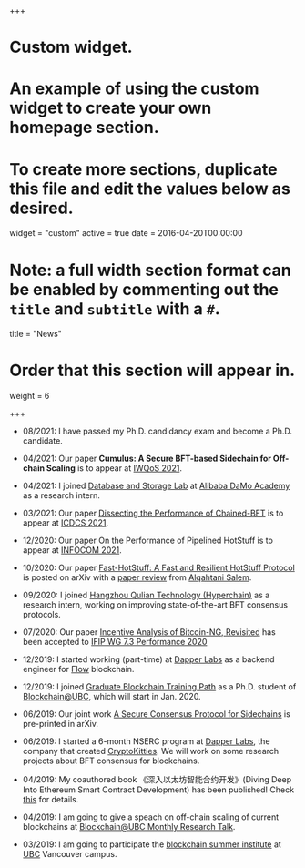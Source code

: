 +++
# Custom widget.
# An example of using the custom widget to create your own homepage section.
# To create more sections, duplicate this file and edit the values below as desired.
widget = "custom"
active = true
date = 2016-04-20T00:00:00

# Note: a full width section format can be enabled by commenting out the `title` and `subtitle` with a `#`.
title = "News"

# Order that this section will appear in.
weight = 6

+++

* 08/2021: I have passed my Ph.D. candidancy exam and become a Ph.D. candidate.

* 04/2021: Our paper **Cumulus: A Secure BFT-based Sidechain for Off-chain Scaling** is to appear at [IWQoS 2021](https://iwqos2021.ieee-iwqos.org/).

* 04/2021: I joined [Database and Storage Lab](https://damo.alibaba.com/labs/database-and-storage) at [Alibaba DaMo Academy](https://damo.alibaba.com/) as a research intern.

* 03/2021: Our paper [Dissecting the Performance of Chained-BFT](https://arxiv.org/abs/2103.00777) is to appear at [ICDCS 2021](https://icdcs2021.us/).

* 12/2020: Our paper On the Performance of Pipelined HotStuff is to appear at [INFOCOM 2021](https://infocom2021.ieee-infocom.org/).

* 10/2020: Our paper [Fast-HotStuff: A Fast and Resilient HotStuff Protocol](https://arxiv.org/abs/2010.11454) is posted on arXiv with a [paper review](https://salemal.medium.com/paper-review-of-fast-hotstuff-67d9df4469cc) from [Alqahtani Salem](https://salemal.medium.com/).

* 09/2020: I joined [Hangzhou Qulian Technology (Hyperchain)](https://www.hyperchain.cn/) as a research intern, working on improving state-of-the-art BFT consensus protocols.

* 07/2020: Our paper [Incentive Analysis of Bitcoin-NG, Revisited](https://arxiv.org/abs/2001.05082) has been accepted to [IFIP WG 7.3 Performance 2020](https://www.performance2020.deib.polimi.it/)

* 12/2019: I started working (part-time) at [Dapper Labs](https://www.dapperlabs.com/) as a backend engineer for [Flow](https://www.withflow.org/en/) blockchain.

* 12/2019: I joined [Graduate Blockchain Training Path](https://blockchain.ubc.ca/education/graduate-blockchain-training-path) as a Ph.D. student of [Blockchain@UBC](https://blockchain.ubc.ca/home), which will start in Jan. 2020.

* 06/2019: Our joint work [A Secure Consensus Protocol for Sidechains](https://arxiv.org/abs/1906.06490) is pre-printed in arXiv.

* 06/2019: I started a 6-month NSERC program at [Dapper Labs](https://www.dapperlabs.com/), the company that created [CryptoKitties](https://www.cryptokitties.co/). We will work on some research projects about BFT consensus for blockchains.

* 04/2019: My coauthored book 《深入以太坊智能合约开发》(Diving Deep Into Ethereum Smart Contract Development) has been published! Check [this](https://item.m.jd.com/product/12593618.html) for details.

* 04/2019: I am going to give a speach on off-chain scaling of current blockchains at [Blockchain@UBC Monthly Research Talk](https://mailchi.mp/8204346146a5/march-2019-newsletter).

* 03/2019: I am going to participate the [blockchain summer institute](https://blockchain.ubc.ca/summer-institute-2019) at [UBC](https://www.ubc.ca/) Vancouver campus.
